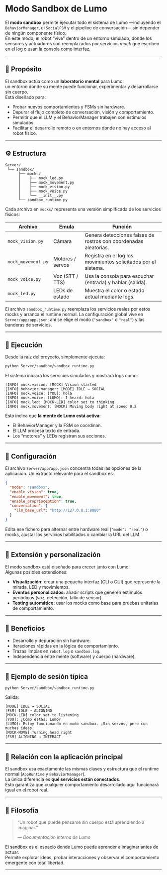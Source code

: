 # Modo Sandbox de Lumo

El **modo sandbox** permite ejecutar todo el sistema de Lumo —incluyendo el `BehaviorManager`, el `SocialFSM` y el pipeline de conversación— sin depender de ningún componente físico.  
En este modo, el robot “vive” dentro de un entorno simulado, donde los sensores y actuadores son reemplazados por servicios *mock* que escriben en el log o usan la consola como interfaz.

---

## 🧠 Propósito

El sandbox actúa como un **laboratorio mental** para Lumo:  
un entorno donde su mente puede funcionar, experimentar y desarrollarse sin cuerpo.  
Está diseñado para:

- Probar nuevos comportamientos y FSMs sin hardware.  
- Depurar el flujo completo de conversación, visión y comportamiento.  
- Permitir que el LLM y el BehaviorManager trabajen con estímulos simulados.  
- Facilitar el desarrollo remoto o en entornos donde no hay acceso al robot físico.

---

## ⚙️ Estructura

```
Server/
 └── sandbox/
      ├── mocks/
      │    ├── mock_led.py
      │    ├── mock_movement.py
      │    ├── mock_vision.py
      │    ├── mock_voice.py
      │    └── __init__.py
      └── sandbox_runtime.py
```

Cada archivo en `mocks/` representa una versión simplificada de los servicios físicos:

| Archivo | Emula | Función |
|----------|--------|----------|
| `mock_vision.py` | Cámara | Genera detecciones falsas de rostros con coordenadas aleatorias. |
| `mock_movement.py` | Motores / servos | Registra en el log los movimientos solicitados por el sistema. |
| `mock_voice.py` | Voz (STT / TTS) | Usa la consola para escuchar (entrada) y hablar (salida). |
| `mock_led.py` | LEDs de estado | Muestra el color o estado actual mediante logs. |

El archivo `sandbox_runtime.py` reemplaza los servicios reales por estos mocks y arranca el runtime normal.
La configuración global vive en `Server/app/app.json`; ahí se elige el modo (`"sandbox"` o `"real"`) y las banderas de servicios.

---

## 🧩 Ejecución

Desde la raíz del proyecto, simplemente ejecuta:

```bash
python Server/sandbox/sandbox_runtime.py
```

El sistema iniciará los servicios simulados y mostrará logs como:

```
[INFO] mock.vision: [MOCK] Vision started
[INFO] behavior.manager: [MODE] IDLE → SOCIAL
[INFO] mock.voice: [YOU]: hola
[INFO] mock.voice: [LUMO]: I heard: hola
[INFO] mock.led: [MOCK-LED] color set to thinking
[INFO] mock.movement: [MOCK] Moving body right at speed 0.2
```

Esto indica que **la mente de Lumo está activa**:
- El BehaviorManager y la FSM se coordinan.  
- El LLM procesa texto de entrada.  
- Los “motores” y LEDs registran sus acciones.  

---

## 🧰 Configuración

El archivo `Server/app/app.json` concentra todas las opciones de la aplicación. Un extracto relevante para el sandbox es:

```json
{
  "mode": "sandbox",
  "enable_vision": true,
  "enable_movement": true,
  "enable_proprioception": true,
  "conversation": {
    "llm_base_url": "http://127.0.0.1:8080"
  }
}
```

Edita ese fichero para alternar entre hardware real (`"mode": "real"`) o mocks, ajustar los servicios habilitados o cambiar la URL del LLM.

---

## 🧩 Extensión y personalización

El modo sandbox está diseñado para crecer junto con Lumo.  
Algunas posibles extensiones:

- **Visualización:** crear una pequeña interfaz (CLI o GUI) que represente la mirada, LED y movimientos.  
- **Eventos personalizados:** añadir scripts que generen estímulos periódicos (voz, detección, fallo de sensor).  
- **Testing automático:** usar los mocks como base para pruebas unitarias de comportamiento.

---

## 🧭 Beneficios

- Desarrollo y depuración sin hardware.  
- Iteraciones rápidas en la lógica de comportamiento.  
- Trazas limpias en `robot.log` o `sandbox.log`.  
- Independencia entre mente (software) y cuerpo (hardware).  

---

## 🧩 Ejemplo de sesión típica

```
python Server/sandbox/sandbox_runtime.py
```

Salida:

```
[MODE] IDLE → SOCIAL
[FSM] IDLE → ALIGNING
[MOCK-LED] color set to listening
[YOU]: ¿Cómo estás, Lumo?
[LUMO]: Estoy funcionando en modo sandbox. ¡Sin servos, pero con muchas ideas!
[MOCK-MOVE] Turning head right
[FSM] ALIGNING → INTERACT
```

---

## 📁 Relación con la aplicación principal

El sandbox usa exactamente las mismas clases y estructura que el runtime normal (`AppRuntime` y `BehaviorManager`).  
La única diferencia es **qué servicios están conectados**.  
Esto garantiza que cualquier comportamiento desarrollado aquí funcionará igual en el robot real.

---

## 🧩 Filosofía

> “Un robot que puede pensarse sin cuerpo está aprendiendo a imaginar.”  
>  
> — *Documentación interna de Lumo*

El sandbox es el espacio donde Lumo puede aprender a imaginar antes de actuar.  
Permite explorar ideas, probar interacciones y observar el comportamiento emergente con total libertad.

---

